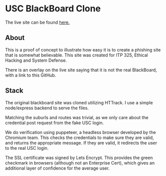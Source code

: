 # USC BlackBoard Clone

The live site can be found <a href="https://blackboardusc.com">here.</a>

## About

This is a proof of concept to illustrate how easy it is to create a phishing site that is somewhat believable. This site was created for ITP 325, Ethical Hacking and System Defense.

There is an overlay on the live site saying that it is not the real BlackBoard, with a link to this GitHub. 

## Stack

The original blackboard site was cloned utilizing HTTrack. I use a simple node/express backend to serve the files. 

Matching the suburls and routes was trivial, as we only care about the credential post request from the fake USC login. 

We do verification using puppeteer, a headless browser developed by the Chromium team. This checks the credentials to make sure they are valid, and returns the appropriate message. If they are valid, it redirects the user to the real USC login.

The SSL certificate was signed by Lets Encrypt. This provides the green checkmark in browsers (although not an Enterprise Cert), which gives an additional layer of confidence for the average user.